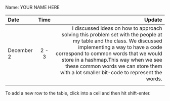 Name: YOUR NAME HERE

| Date       | Time  |                                                                                                                                                                                                                                                                                                                             Update |
|:-----------|:-----:|-----------------------------------------------------------------------------------------------------------------------------------------------------------------------------------------------------------------------------------------------------------------------------------------------------------------------------------:|
| December 2 | 2 - 3 |  I discussed ideas on how to approach solving this problem set with the people at my table and the class. We discussed implementing a way to have a code correspond to common words that we would store in a hashmap.This way when we see these common words we can store them with a lot smaller bit-code to represent the words. |
|            |       |                                                                                                                                                                                                                                                                                                                                    |


To add a new row to the table, click into a cell and then hit shift-enter.